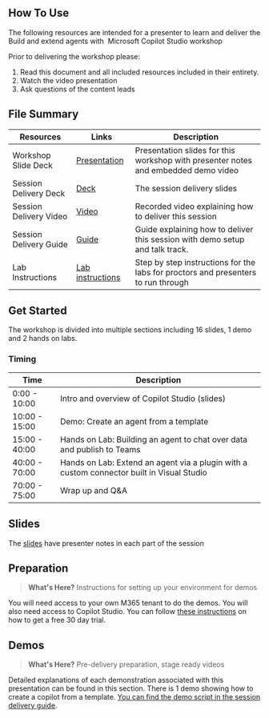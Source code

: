 ## How To Use

The following resources are intended for a presenter to learn and deliver the Build and extend agents with ​
Microsoft Copilot Studio workshop

Prior to delivering the workshop please:

1.  Read this document and all included resources included in their entirety.
2.  Watch the video presentation
3.  Ask questions of the content leads

## File Summary

| Resources          | Links                            | Description |
|-------------------|----------------------------------|-------------------|
| Workshop Slide Deck      |  [Presentation](https://aka.ms/AArxhkl) | Presentation slides for this workshop with presenter notes and embedded demo video |
| Session Delivery Deck     |  [Deck](https://aka.ms/AArx61l) | The session delivery slides |
| Session Delivery Video           | [Video](https://aka.ms/AArxle5) | Recorded video explaining how to deliver this session | 
| Session Delivery Guide             |  [Guide](https://aka.ms/AArxdq6) | Guide explaining how to deliver this session with demo setup and talk track.  | 
| Lab Instructions             |  [Lab instructions](../lab/) | Step by step instructions for the labs for proctors and presenters to run through | 

## Get Started

The workshop is divided into multiple sections including 16 slides, 1 demo and 2 hands on labs.

### Timing

| Time        | Description 
--------------|-------------
0:00 - 10:00   | Intro and overview of Copilot Studio (slides)
10:00 - 15:00  | Demo: Create an agent from a template
15:00 - 40:00 | Hands on Lab: Building an agent to chat over data and publish to Teams 
40:00 - 70:00 | Hands on Lab: Extend an agent via a plugin with a custom connector built in Visual Studio 
70:00 - 75:00 | Wrap up and Q&A

## Slides

The [slides](https://aka.ms/AArxhkl) have presenter notes in each part of the session

## Preparation

>**What's Here?** Instructions for setting up your environment for demos

You will need access to your own M365 tenant to do the demos. You will also need access to Copilot Studio. You can follow [these instructions](https://learn.microsoft.com/en-us/microsoft-copilot-studio/sign-up-individual) on how to get a free 30 day trial.


## Demos

> **What's Here?** Pre-delivery preparation, stage ready videos

Detailed explanations of each demonstration associated with this presentation can be found in this section. There is 1 demo showing how to create a copilot from a template.  [You can find the demo script in the session delivery guide](https://aka.ms/AArxdq6).


